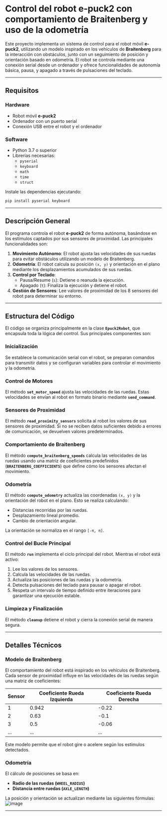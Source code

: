 
# **Control del robot e-puck2 con comportamiento de Braitenberg y uso de la odometría**

Este proyecto implementa un sistema de control para el robot móvil **e-puck2**, utilizando un modelo inspirado en los vehículos de **Braitenberg** para la interacción con obstáculos, junto con un seguimiento de posición y orientación basado en odometría. El robot se controla mediante una conexión serial desde un ordenador y ofrece funcionalidades de autonomía básica, pausa, y apagado a través de pulsaciones del teclado.

---

## **Requisitos**

### **Hardware**
- Robot móvil **e-puck2**
- Ordenador con un puerto serial
- Conexión USB entre el robot y el ordenador

### **Software**
- Python 3.7 o superior
- Librerías necesarias:
  - `pyserial`
  - `keyboard`
  - `math`
  - `time`
  - `struct`

Instale las dependencias ejecutando:  
```bash
pip install pyserial keyboard
```

---

## **Descripción General**

El programa controla el robot **e-puck2** de forma autónoma, basándose en los estímulos captados por sus sensores de proximidad. Las principales funcionalidades son:
1. **Movimiento Autónomo**: El robot ajusta las velocidades de sus ruedas para evitar obstáculos utilizando un modelo de Braitenberg.
2. **Odometría**: El robot calcula su posición `(x, y)` y orientación en el plano mediante los desplazamientos acumulados de sus ruedas.
3. **Control por Teclado**:
   - Pausa/Resume (`s`): Detiene o reanuda la ejecución.
   - Apagado (`t`): Finaliza la ejecución y detiene el robot.
4. **Gestión de Sensores**: Lee valores de proximidad de los 8 sensores del robot para determinar su entorno.

---

## **Estructura del Código**

El código se organiza principalmente en la clase **`Epuck2Robot`**, que encapsula toda la lógica del control. Sus principales componentes son:

### **Inicialización**
Se establece la comunicación serial con el robot, se preparan comandos para transmitir datos y se configuran variables para controlar el movimiento y la odometría.

### **Control de Motores**
El método **`set_motor_speed`** ajusta las velocidades de las ruedas. Estas velocidades se envían al robot en formato binario mediante **`send_command`**.

### **Sensores de Proximidad**
El método **`read_proximity_sensors`** solicita al robot los valores de sus sensores de proximidad. Si no se reciben datos suficientes debido a errores de comunicación, se devuelven valores predeterminados.

### **Comportamiento de Braitenberg**
El método **`compute_braitenberg_speeds`** calcula las velocidades de las ruedas usando una matriz de coeficientes predefinidos (**`BRAITENBERG_COEFFICIENTS`**) que define cómo los sensores afectan el movimiento.

### **Odometría**
El método **`compute_odometry`** actualiza las coordenadas `(x, y)` y la orientación del robot en el plano. Esto se realiza calculando:
- Distancias recorridas por las ruedas.
- Desplazamiento lineal promedio.
- Cambio de orientación angular.

La orientación se normaliza en el rango `[-π, π]`.

### **Control del Bucle Principal**
El método **`run`** implementa el ciclo principal del robot. Mientras el robot está activo:
1. Lee los valores de los sensores.
2. Calcula las velocidades de las ruedas.
3. Actualiza las posiciones de las ruedas y la odometría.
4. Detecta pulsaciones del teclado para pausar o apagar el robot.
5. Respeta un intervalo de tiempo definido entre iteraciones para garantizar una ejecución estable.

### **Limpieza y Finalización**
El método **`cleanup`** detiene el robot y cierra la conexión serial de manera segura.

---

## **Detalles Técnicos**

### **Modelo de Braitenberg**
El comportamiento del robot está inspirado en los vehículos de Braitenberg. Cada sensor de proximidad influye en las velocidades de las ruedas según una matriz de coeficientes:

| Sensor | Coeficiente Rueda Izquierda | Coeficiente Rueda Derecha |
|--------|------------------------------|---------------------------|
| 1      | 0.942                        | -0.22                    |
| 2      | 0.63                         | -0.1                     |
| 3      | 0.5                          | -0.06                    |
| ...    | ...                          | ...                      |

Este modelo permite que el robot gire o acelere según los estímulos detectados.

### **Odometría**
El cálculo de posiciones se basa en:
- **Radio de las ruedas (`WHEEL_RADIUS`)**
- **Distancia entre ruedas (`AXLE_LENGTH`)**

La posición y orientación se actualizan mediante las siguientes fórmulas:
![image](https://github.com/user-attachments/assets/d478f362-2d6a-42e3-aafe-42e989d269c9)

---
